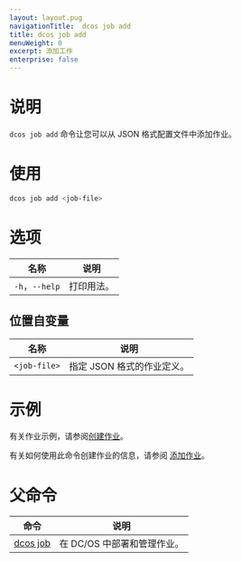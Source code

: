 ```yaml
---
layout: layout.pug
navigationTitle:  dcos job add
title: dcos job add
menuWeight: 0
excerpt: 添加工作
enterprise: false
---
```


# 说明

`dcos job add` 命令让您可以从 JSON 格式配置文件中添加作业。

# 使用

```bash
dcos job add <job-file>
```
# 选项

| 名称 | 说明 |
|---------|-------------|
|`-h`，`--help` | 打印用法。 |

## 位置自变量

| 名称 | 说明 |
|---------|-------------|
| `<job-file>` | 指定 JSON 格式的作业定义。|



# 示例

有关作业示例，请参阅[创建作业](/dcos/cn/1.12/deploying-jobs/examples/#create-job)。

有关如何使用此命令创建作业的信息，请参阅 [添加作业](/dcos/cn/1.12/deploying-jobs/quickstart/#add-a-job-2)。

# 父命令

| 命令 | 说明 |
|---------|-------------|
|  [dcos job](/dcos/cn/1.12/cli/command-reference/dcos-job/)  | 在 DC/OS 中部署和管理作业。|